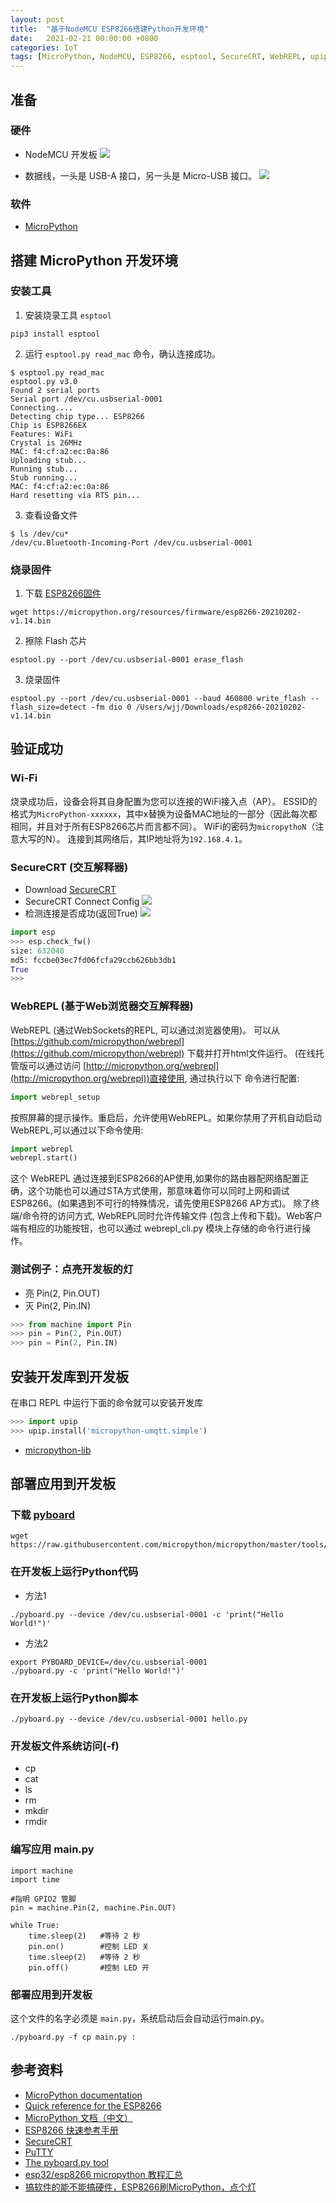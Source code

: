 ```yaml
---
layout: post
title:  "基于NodeMCU ESP8266搭建Python开发环境"
date:   2021-02-21 00:00:00 +0800
categories: IoT
tags: [MicroPython, NodeMCU, ESP8266, esptool, SecureCRT, WebREPL, upip]
---
```


## 准备
### 硬件
* NodeMCU 开发板
![](/images/2021/nodemcu-esp8266.png)

* 数据线，一头是 USB-A 接口，另一头是 Micro-USB 接口。
![](/images/2021/usb.png)

### 软件
* [MicroPython](https://docs.micropython.org/en/latest/)

## 搭建 MicroPython 开发环境
### 安装工具
1. 安装烧录工具 ```esptool```
```shell
pip3 install esptool
```

2. 运行 ```esptool.py read_mac``` 命令，确认连接成功。
```shell
$ esptool.py read_mac
esptool.py v3.0
Found 2 serial ports
Serial port /dev/cu.usbserial-0001
Connecting....
Detecting chip type... ESP8266
Chip is ESP8266EX
Features: WiFi
Crystal is 26MHz
MAC: f4:cf:a2:ec:0a:86
Uploading stub...
Running stub...
Stub running...
MAC: f4:cf:a2:ec:0a:86
Hard resetting via RTS pin...
```

3. 查看设备文件
```shell
$ ls /dev/cu*
/dev/cu.Bluetooth-Incoming-Port /dev/cu.usbserial-0001
```

### 烧录固件
1. 下载 [ESP8266固件](https://micropython.org/download/esp8266/)
```shell
wget https://micropython.org/resources/firmware/esp8266-20210202-v1.14.bin
```

2. 擦除 Flash 芯片
```shell
esptool.py --port /dev/cu.usbserial-0001 erase_flash
```

3. 烧录固件
```shell
esptool.py --port /dev/cu.usbserial-0001 --baud 460800 write_flash --flash_size=detect -fm dio 0 /Users/wjj/Downloads/esp8266-20210202-v1.14.bin
```

## 验证成功
### Wi-Fi
烧录成功后，设备会将其自身配置为您可以连接的WiFi接入点（AP）。 ESSID的格式为```MicroPython-xxxxxx```，其中x替换为设备MAC地址的一部分（因此每次都相同，并且对于所有ESP8266芯片而言都不同）。 WiFi的密码为```micropythoN```（注意大写的N）。 连接到其网络后，其IP地址将为```192.168.4.1```。

### SecureCRT (交互解释器)
* Download [SecureCRT](https://www.vandyke.com/cgi-bin/releases.php?product=securecrt)
* SecureCRT Connect Config
![](/images/2021/securecrt-esp8266-connect-config.png)
* 检测连接是否成功(返回True)
![](/images/2021/securecrt-esp8266-micropython-connect-check.png)
```py
import esp
>>> esp.check_fw()
size: 632048
md5: fccbe03ec7fd06fcfa29ccb626bb3db1
True
>>> 
```

### WebREPL (基于Web浏览器交互解释器)
WebREPL (通过WebSockets的REPL, 可以通过浏览器使用)。 可以从 [https://github.com/micropython/webrepl](https://github.com/micropython/webrepl) 下载并打开html文件运行。 (在线托管版可以通过访问 [http://micropython.org/webrepl](http://micropython.org/webrepl))直接使用, 通过执行以下 命令进行配置:
```py
import webrepl_setup
```
按照屏幕的提示操作。重启后，允许使用WebREPL。如果你禁用了开机自动启动WebREPL,可以通过以下命令使用:
```py
import webrepl
webrepl.start()
```
这个 WebREPL 通过连接到ESP8266的AP使用,如果你的路由器配网络配置正确，这个功能也可以通过STA方式使用，那意味着你可以同时上网和调试ESP8266。(如果遇到不可行的特殊情况，请先使用ESP8266 AP方式)。
除了终端/命令符的访问方式, WebREPL同时允许传输文件 (包含上传和下载)。Web客户端有相应的功能按钮，也可以通过 webrepl_cli.py 模块上存储的命令行进行操作。

### 测试例子：点亮开发板的灯
* 亮 Pin(2, Pin.OUT)
* 灭 Pin(2, Pin.IN)
```py
>>> from machine import Pin
>>> pin = Pin(2, Pin.OUT)
>>> pin = Pin(2, Pin.IN)
```

## 安装开发库到开发板
在串口 REPL 中运行下面的命令就可以安装开发库
```py
>>> import upip
>>> upip.install('micropython-umqtt.simple')
```
* [micropython-lib](https://github.com/micropython/micropython-lib)

## 部署应用到开发板
### 下载 [pyboard](https://github.com/micropython/micropython/blob/master/tools/pyboard.py)
```shell
wget https://raw.githubusercontent.com/micropython/micropython/master/tools/pyboard.py
```

### 在开发板上运行Python代码
* 方法1
```shell
./pyboard.py --device /dev/cu.usbserial-0001 -c 'print("Hello World!")'
```

* 方法2
```shell
export PYBOARD_DEVICE=/dev/cu.usbserial-0001
./pyboard.py -c 'print("Hello World!")'
```

### 在开发板上运行Python脚本
```shell
./pyboard.py --device /dev/cu.usbserial-0001 hello.py
```

### 开发板文件系统访问(-f)
* cp
* cat
* ls
* rm
* mkdir
* rmdir

### 编写应用 main.py
```shell
import machine
import time

#指明 GPIO2 管脚
pin = machine.Pin(2, machine.Pin.OUT)

while True:
    time.sleep(2)   #等待 2 秒
    pin.on()        #控制 LED 关
    time.sleep(2)   #等待 2 秒
    pin.off()       #控制 LED 开
```

### 部署应用到开发板
这个文件的名字必须是 ```main.py```，系统启动后会自动运行main.py。
```shell
./pyboard.py -f cp main.py :
```

## 参考资料
* [MicroPython documentation](https://docs.micropython.org/en/latest/index.html)
* [Quick reference for the ESP8266](https://docs.micropython.org/en/latest/esp8266/quickref.html)
* [MicroPython 文档（中文）](http://docs.micropython.01studio.org/zh_CN/latest/index.html)
* [ESP8266 快速参考手册](http://docs.micropython.01studio.org/zh_CN/latest/esp8266/quickref.html)
* [SecureCRT](https://www.vandyke.com/cgi-bin/releases.php?product=securecrt)
* [PuTTY](https://www.putty.org)
* [The pyboard.py tool](https://docs.micropython.org/en/latest/reference/pyboard.py.html)
* [esp32/esp8266  micropython 教程汇总](https://mc.dfrobot.com.cn/thread-271930-1-1.html)
* [搞软件的能不能搞硬件，ESP8266刷MicroPython，点个灯](https://www.bilibili.com/read/cv5718920/)
